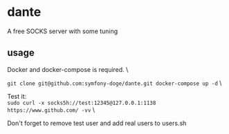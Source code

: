 # dante
A free SOCKS server with some tuning

## usage
Docker and docker-compose is required. \

`git clone git@github.com:symfony-doge/dante.git
docker-compose up -d` \\

Test it: \
`sudo curl -x socks5h://test:12345@127.0.0.1:1138 https://www.github.com/ -vv` \\

Don't forget to remove test user and add real users to users.sh
